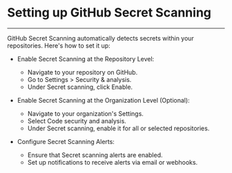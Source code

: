 # Setting up GitHub Secret Scanning

---

GitHub Secret Scanning automatically detects secrets within your repositories. Here's how to set it up:

* Enable Secret Scanning at the Repository Level:
  * Navigate to your repository on GitHub.
  * Go to Settings > Security & analysis.
  * Under Secret scanning, click Enable.

* Enable Secret Scanning at the Organization Level (Optional):
  * Navigate to your organization's Settings.
  * Select Code security and analysis.
  * Under Secret scanning, enable it for all or selected repositories.

* Configure Secret Scanning Alerts:
  * Ensure that Secret scanning alerts are enabled.
  * Set up notifications to receive alerts via email or webhooks.